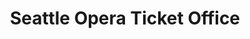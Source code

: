 ---
title: "Seattle Opera Ticket Office"
url: /seattle/seattle-opera-ticket-office/
shop: Tickets
---